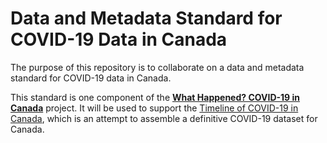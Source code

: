 # Data and Metadata Standard for COVID-19 Data in Canada

The purpose of this repository is to collaborate on a data and metadata standard for COVID-19 data in Canada.

This standard is one component of the **[What Happened? COVID-19 in Canada](https://whathappened.coronavirus.icu/)** project. It will be used to support the [Timeline of COVID-19 in Canada](https://github.com/ccodwg/CovidTimelineCanada), which is an attempt to assemble a definitive COVID-19 dataset for Canada.

